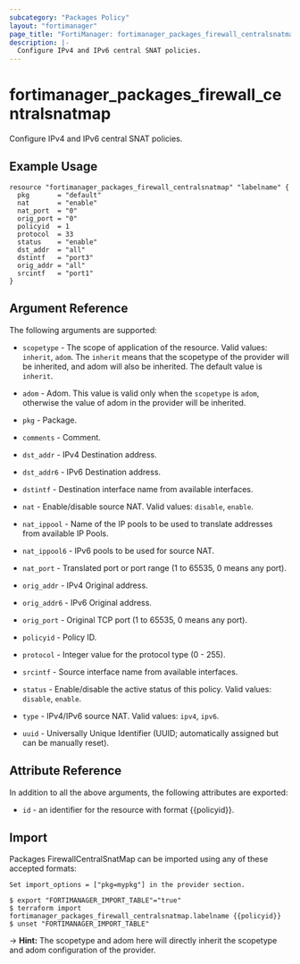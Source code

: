 ```yaml
---
subcategory: "Packages Policy"
layout: "fortimanager"
page_title: "FortiManager: fortimanager_packages_firewall_centralsnatmap"
description: |-
  Configure IPv4 and IPv6 central SNAT policies.
---
```


# fortimanager_packages_firewall_centralsnatmap
Configure IPv4 and IPv6 central SNAT policies.

## Example Usage

```hcl
resource "fortimanager_packages_firewall_centralsnatmap" "labelname" {
  pkg       = "default"
  nat       = "enable"
  nat_port  = "0"
  orig_port = "0"
  policyid  = 1
  protocol  = 33
  status    = "enable"
  dst_addr  = "all"
  dstintf   = "port3"
  orig_addr = "all"
  srcintf   = "port1"
}
```

## Argument Reference


The following arguments are supported:

* `scopetype` - The scope of application of the resource. Valid values: `inherit`, `adom`. The `inherit` means that the scopetype of the provider will be inherited, and adom will also be inherited. The default value is `inherit`.
* `adom` - Adom. This value is valid only when the `scopetype` is `adom`, otherwise the value of adom in the provider will be inherited.
* `pkg` - Package.

* `comments` - Comment.
* `dst_addr` - IPv4 Destination address.
* `dst_addr6` - IPv6 Destination address.
* `dstintf` - Destination interface name from available interfaces.
* `nat` - Enable/disable source NAT. Valid values: `disable`, `enable`.

* `nat_ippool` - Name of the IP pools to be used to translate addresses from available IP Pools.
* `nat_ippool6` - IPv6 pools to be used for source NAT.
* `nat_port` - Translated port or port range (1 to 65535, 0 means any port).
* `orig_addr` - IPv4 Original address.
* `orig_addr6` - IPv6 Original address.
* `orig_port` - Original TCP port (1 to 65535, 0 means any port).
* `policyid` - Policy ID.
* `protocol` - Integer value for the protocol type (0 - 255).
* `srcintf` - Source interface name from available interfaces.
* `status` - Enable/disable the active status of this policy. Valid values: `disable`, `enable`.

* `type` - IPv4/IPv6 source NAT. Valid values: `ipv4`, `ipv6`.

* `uuid` - Universally Unique Identifier (UUID; automatically assigned but can be manually reset).


## Attribute Reference

In addition to all the above arguments, the following attributes are exported:
* `id` - an identifier for the resource with format {{policyid}}.

## Import

Packages FirewallCentralSnatMap can be imported using any of these accepted formats:
```
Set import_options = ["pkg=mypkg"] in the provider section.

$ export "FORTIMANAGER_IMPORT_TABLE"="true"
$ terraform import fortimanager_packages_firewall_centralsnatmap.labelname {{policyid}}
$ unset "FORTIMANAGER_IMPORT_TABLE"
```
-> **Hint:** The scopetype and adom here will directly inherit the scopetype and adom configuration of the provider.
